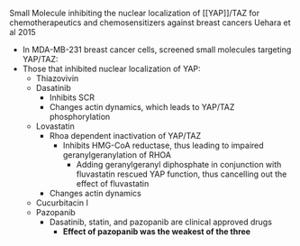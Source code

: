 Small Molecule inhibiting the nuclear localization of [[YAP]]/TAZ for chemotherapeutics and chemosensitizers against breast cancers
Uehara et al 2015

- In MDA-MB-231 breast cancer cells, screened small molecules targeting YAP/TAZ:
- Those that inhibited nuclear localization of YAP:
	- Thiazovivin
	- Dasatinib
		- Inhibits SCR
		- Changes actin dynamics, which leads to YAP/TAZ phosphorylation
	- Lovastatin
		- Rhoa dependent inactivation of YAP/TAZ
			- Inhibits HMG-CoA reductase, thus leading to impaired geranylgeranylation of RHOA
				- Adding geranylgeranyl diphosphate in conjunction with fluvastatin rescued YAP function, thus cancelling out the effect of fluvastatin
		- Changes actin dynamics
	- Cucurbitacin I
	- Pazopanib
		- Dasatinib, statin, and pazopanib are clinical approved drugs
			- **Effect of pazopanib was the weakest of the three** 